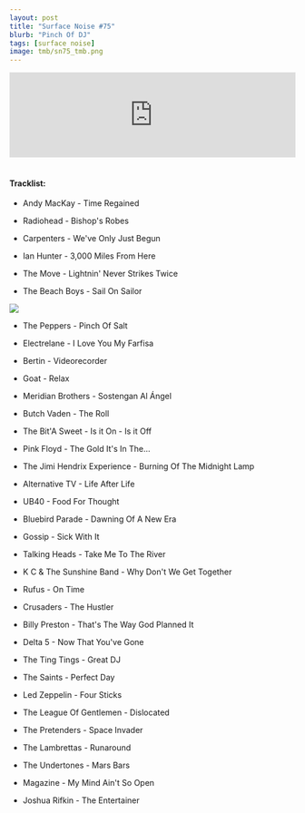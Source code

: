 ```yaml
---
layout: post
title: "Surface Noise #75"
blurb: "Pinch Of DJ"
tags: [surface noise]
image: tmb/sn75_tmb.png
---
```


<iframe scrolling="no" id="hearthis_at_track_4353285" width="100%" height="150" src="https://hearthis.at/embed/4353285/transparent_black/?hcolor=&color=&style=2&block_size=2&block_space=1&background=1&waveform=0&cover=0&autoplay=0&css=" frameborder="0" allowtransparency allow="autoplay"><p>Listen to <a href="https://hearthis.at/zerocc/surface-noise-75-6220/" target="_blank">Surface Noise #75 (6/2/20)</a> <span>by</span><a href="https://hearthis.at/zerocc/" target="_blank" > Zero</a> <span>on</span> <a href="https://hearthis.at/" target="_blank">hearthis.at</a></p></iframe>
&nbsp;

#### Tracklist:

- Andy MacKay - Time Regained
- Radiohead - Bishop's Robes
- Carpenters - We've Only Just Begun

- Ian Hunter - 3,000 Miles From Here
- The Move - Lightnin' Never Strikes Twice
- The Beach Boys - Sail On Sailor

![](https://lh3.googleusercontent.com/qIb24CMzAEatuiaHHbWfu06nLVkra4piF6Jn6ZpDBTXajMqtQhYLlS4HNW-22zJHAo_YBklSn5nv8_TIkGSe84GoomSWj_00lKMvM8zZxOd8E3cRSnm455U94iz78co2UlndlGIZaOl5T95rAUxQcp51XcbCPq5nmtHpIICMuHlEmE9Z5IB2cu8JtPMhm46Tg6xf7b6O1yl2zXzPoZPLAdT_1UmR2pIr1LysLbEiH0K1GXaeY4XWXpxYCcP8OJgGR_-KRePzk36k6PxOtV9sve3om5FPpIvqaQWxOUM6uVs50HiDNHYtt2q7usj-N97pdTVb9JjlazN2m6AHOPP_PKSk4IulLukFKYGmIVUHRnpHzjAxlHJkOzHDKbPlv9mAoNpibcl5lkLghWvQQ3L3JMEHbLJhWjpfU9NPT-HkrJQbYwiu1IU742OrhMQeNm1Hs9uIKm0b9-Xwd_gCY9tyK_d-tpUQldXRlBHJEcy8wmDe6gGFZzIj_eaTdgLGvuAbcJCL48JNoa4LzYY4ip4FyNZ-7qncKGvGHo1YCjcBGCXHNJFWk7xj-9R_NrRvH2OkgVOFYN-FDoCJW_wFY4368KguJ8f5UwvkuPi0uYN-KgJN6yfFFn9pfKXSoYC82_qOm0o2CEVmunUeSdLCU1IhDVMay5gJfyDU7FY7mk6PslJCL2I=w600-h603-no)

- The Peppers - Pinch Of Salt
- Electrelane - I Love You My Farfisa
- Bertin - Videorecorder

- Goat - Relax
- Meridian Brothers - Sostengan Al Ángel
- Butch Vaden - The Roll

- The Bit'A Sweet - Is it On - Is it Off
- Pink Floyd - The Gold It's In The...
- The Jimi Hendrix Experience - Burning Of The Midnight Lamp

- Alternative TV - Life After Life
- UB40 - Food For Thought
- Bluebird Parade - Dawning Of A New Era

- Gossip - Sick With It
- Talking Heads - Take Me To The River
- K C & The Sunshine Band - Why Don't We Get Together

- Rufus - On Time
- Crusaders - The Hustler
- Billy Preston - That's The Way God Planned It

- Delta 5 - Now That You've Gone
- The Ting Tings - Great DJ
- The Saints - Perfect Day

- Led Zeppelin - Four Sticks
- The League Of Gentlemen - Dislocated
- The Pretenders - Space Invader

- The Lambrettas - Runaround
- The Undertones - Mars Bars
- Magazine - My Mind Ain't So Open

- Joshua Rifkin - The Entertainer
